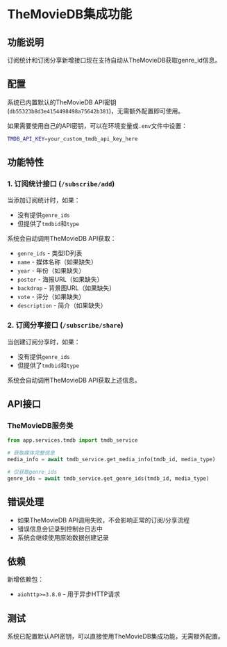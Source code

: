 # TheMovieDB集成功能

## 功能说明

订阅统计和订阅分享新增接口现在支持自动从TheMovieDB获取genre_id信息。

## 配置

系统已内置默认的TheMovieDB API密钥 (`db55323b8d3e4154498498a75642b381`)，无需额外配置即可使用。

如果需要使用自己的API密钥，可以在环境变量或`.env`文件中设置：

```bash
TMDB_API_KEY=your_custom_tmdb_api_key_here
```

## 功能特性

### 1. 订阅统计接口 (`/subscribe/add`)

当添加订阅统计时，如果：
- 没有提供`genre_ids`
- 但提供了`tmdbid`和`type`

系统会自动调用TheMovieDB API获取：
- `genre_ids` - 类型ID列表
- `name` - 媒体名称（如果缺失）
- `year` - 年份（如果缺失）
- `poster` - 海报URL（如果缺失）
- `backdrop` - 背景图URL（如果缺失）
- `vote` - 评分（如果缺失）
- `description` - 简介（如果缺失）

### 2. 订阅分享接口 (`/subscribe/share`)

当创建订阅分享时，如果：
- 没有提供`genre_ids`
- 但提供了`tmdbid`和`type`

系统会自动调用TheMovieDB API获取上述信息。

## API接口

### TheMovieDB服务类

```python
from app.services.tmdb import tmdb_service

# 获取媒体完整信息
media_info = await tmdb_service.get_media_info(tmdb_id, media_type)

# 仅获取genre_ids
genre_ids = await tmdb_service.get_genre_ids(tmdb_id, media_type)
```

## 错误处理

- 如果TheMovieDB API调用失败，不会影响正常的订阅/分享流程
- 错误信息会记录到控制台日志中
- 系统会继续使用原始数据创建记录

## 依赖

新增依赖包：
- `aiohttp>=3.8.0` - 用于异步HTTP请求

## 测试

系统已配置默认API密钥，可以直接使用TheMovieDB集成功能，无需额外配置。